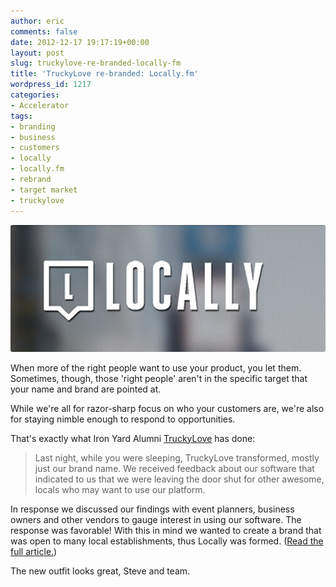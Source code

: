```yaml
---
author: eric
comments: false
date: 2012-12-17 19:17:19+00:00
layout: post
slug: truckylove-re-branded-locally-fm
title: 'TruckyLove re-branded: Locally.fm'
wordpress_id: 1217
categories:
- Accelerator
tags:
- branding
- business
- customers
- locally
- locally.fm
- rebrand
- target market
- truckylove
---
```


<img src="/images/blog/2012/12/locally-re-brand.jpg" style="border-radius: 3px;">

When more of the right people want to use your product, you let them. Sometimes, though, those 'right people' aren't in the specific target that your name and brand are pointed at. 

While we're all for razor-sharp focus on who your customers are, we're also for staying nimble enough to respond to opportunities. 

That's exactly what Iron Yard Alumni [TruckyLove](https://www.locally.fm/) has done: 

<!-- more -->

> Last night, while you were sleeping, TruckyLove transformed, mostly just our brand name. We received feedback about our software that indicated to us that we were leaving the door shut for other awesome, locals who may want to use our platform.

In response we discussed our findings with event planners, business owners and other vendors to gauge interest in using our software. The response was favorable! With this in mind we wanted to create a brand that was open to many local establishments, thus Locally was formed. ([Read the full article.](http://blog.locally.fm/truckylove-re-branded/))

The new outfit looks great, Steve and team. 
